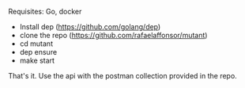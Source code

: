 Requisites: Go, docker


- Install dep (https://github.com/golang/dep)
- clone the repo (https://github.com/rafaelaffonsor/mutant)
- cd mutant
- dep ensure
- make start


That's it. Use the api with the postman collection provided in the repo.
